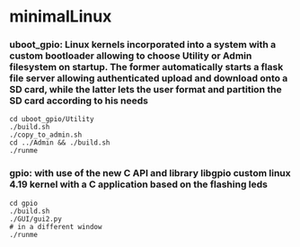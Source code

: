 # minimalLinux
### uboot_gpio: Linux kernels incorporated into a system with a custom bootloader allowing to choose Utility or Admin filesystem on startup. The former automatically starts a flask file server allowing authenticated upload and download onto a SD card, while the latter lets the user format and partition the SD card according to his needs
```
cd uboot_gpio/Utility
./build.sh
./copy_to_admin.sh
cd ../Admin && ./build.sh
./runme
```
### gpio: with use of the new C API and library libgpio custom linux 4.19 kernel with a C application based on the flashing leds
```
cd gpio
./build.sh
./GUI/gui2.py
# in a different window
./runme
```
